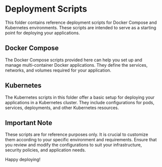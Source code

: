 # Deployment Scripts

This folder contains reference deployment scripts for Docker Compose and Kubernetes environments. These scripts are intended to serve as a starting point for deploying your applications. 

## Docker Compose

The Docker Compose scripts provided here can help you set up and manage multi-container Docker applications. They define the services, networks, and volumes required for your application. 

## Kubernetes

The Kubernetes scripts in this folder offer a basic setup for deploying your applications in a Kubernetes cluster. They include configurations for pods, services, deployments, and other Kubernetes resources.

## Important Note

These scripts are for reference purposes only. It is crucial to customize them according to your specific environment and requirements. Ensure that you review and modify the configurations to suit your infrastructure, security policies, and application needs.

Happy deploying!


